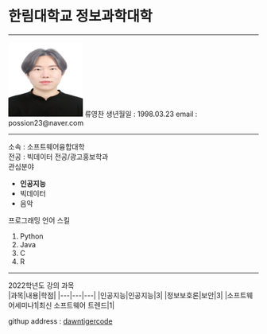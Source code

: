 # 한림대학교 정보과학대학
---
<img src=류영찬(수정).jpg height=150 width=150>
류영찬   
생년월일 : 1998.03.23   
email : possion23@naver.com

---
소속 : 소프트웨어융합대학   
전공 : 빅데이터 전공/광고홍보학과   
관심분야   
* **인공지능**
* 빅데이터
* 음악

프로그래밍 언어 스킬   
1. Python
2. Java
3. C
4. R

---
2022학년도 강의 과목   
|과목|내용|학점|
|---|---|---|
|인공지능|인공지능|3|
|정보보호론|보안|3|
|소프트웨어세미나1|최신 소프트웨어 트렌드|1|

githup address : [dawntigercode][github]

[github]:https://github.com/dawntigercode

